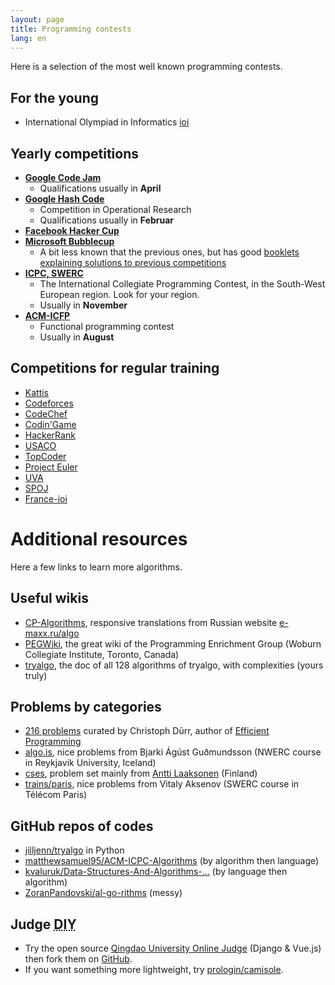```yaml
---
layout: page
title: Programming contests
lang: en
---
```


Here is a selection of the most well known programming contests.

## For the young

- International Olympiad in Informatics [ioi](https://ioinformatics.org/)

## Yearly competitions

- [**Google Code Jam**](https://code.google.com/codejam/)
    - Qualifications usually in **April**
- [**Google Hash Code**](https://hashcode.withgoogle.com/)
    - Competition in Operational Research
    - Qualifications usually in **Februar**
- [**Facebook Hacker Cup**](https://www.facebook.com/hackercup/)
- [**Microsoft Bubblecup**](http://www.bubblecup.org/)
    - A bit less known that the previous ones, but has good [booklets explaining solutions to previous competitions](http://www.bubblecup.org/Booklets)
- [**ICPC, SWERC**](http://swerc.eu/)
    - The International Collegiate Programming Contest, in the South-West European region. Look for your region.
    - Usually in **November**
- [**ACM-ICFP**](http://icfpconference.org/)
    - Functional programming contest
    - Usually in **August**

## Competitions for regular training

- [Kattis](https://open.kattis.com)
- [Codeforces](http://codeforces.com/)
- [CodeChef](https://www.codechef.com/)
- [Codin'Game](https://www.codingame.com/start)
- [HackerRank](https://www.hackerrank.com/)
- [USACO](http://usaco.org/)
- [TopCoder](https://www.topcoder.com/)
- [Project Euler](https://projecteuler.net/)
- [UVA](https://uva.onlinejudge.org/)
- [SPOJ](http://www.spoj.com/)
- [France-ioi](http://www.france-ioi.org/)

# Additional resources

Here a few links to learn more algorithms.

## Useful wikis

- [CP-Algorithms](https://cp-algorithms.com), responsive translations from Russian website [e-maxx.ru/algo](http://e-maxx.ru/algo)
- [PEGWiki](https://wcipeg.com/wiki/Special:AllPages), the great wiki of the Programming Enrichment Group (Woburn Collegiate Institute, Toronto, Canada)
- [tryalgo](https://jilljenn.github.io/tryalgo/), the doc of all 128 algorithms of tryalgo, with complexities (yours truly)

## Problems by categories

- [216 problems](/problems/) curated by Christoph Dürr, author of [Efficient Programming](/book/)
- [algo.is](https://algo.is), nice problems from Bjarki Ágúst Guðmundsson (NWERC course in Reykjavik University, Iceland)
- [cses](https://cses.fi/problemset/), problem set mainly from [Antti Laaksonen](https://www.cs.helsinki.fi/u/ahslaaks/) (Finland)
- [trains/paris](http://neerc.ifmo.ru/trains/paris/), nice problems from Vitaly Aksenov (SWERC course in Télécom Paris)

## GitHub repos of codes

- [jilljenn/tryalgo](https://github.com/jilljenn/tryalgo/) in Python
- [matthewsamuel95/ACM-ICPC-Algorithms](https://github.com/matthewsamuel95/ACM-ICPC-Algorithms) (by algorithm then language)
- [kvaluruk/Data-Structures-And-Algorithms-…](https://github.com/kvaluruk/Data-Structures-And-Algorithms-Hacktoberfest18) (by language then algorithm)
- [ZoranPandovski/al-go-rithms](https://github.com/ZoranPandovski/al-go-rithms) (messy)

## Judge <abbr title="Do it yourself">DIY</abbr>

- Try the open source [Qingdao University Online Judge](https://qduoj.com) (Django & Vue.js) then fork them on [GitHub](https://github.com/QingdaoU/OnlineJudge).
- If you want something more lightweight, try [prologin/camisole](https://github.com/prologin/camisole).

 